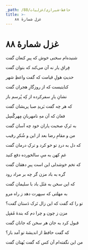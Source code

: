 ```yaml
---
_path: /حافظ-شیرازی/غزلیات/88
title: >-
    غزل شمارهٔ ۸۸
---
```

# غزل شمارهٔ ۸۸

<div class="b" id="bn1"><div class="m1"><p>شنیده‌ام سخنی خوش که پیرِ کنعان گفت</p></div>
<div class="m2"><p>فِراق یار نه آن می‌کند که بتوان گفت</p></div></div>
<div class="b" id="bn2"><div class="m1"><p>حدیثِ هولِ قیامت که گفت واعظِ شهر</p></div>
<div class="m2"><p>کنایتیست که از روزگارِ هجران گفت</p></div></div>
<div class="b" id="bn3"><div class="m1"><p>نشانِ یارِ سفرکرده از کِه پُرسم باز</p></div>
<div class="m2"><p>که هر چه گفت بَریدِ صبا پریشان گفت</p></div></div>
<div class="b" id="bn4"><div class="m1"><p>فغان که آن مهِ نامهربانِ مِهرگُسِل</p></div>
<div class="m2"><p>به تَرکِ صحبت یاران خود چه آسان گفت</p></div></div>
<div class="b" id="bn5"><div class="m1"><p>من و مقامِ رضا بعد از این و شُکرِ رقیب</p></div>
<div class="m2"><p>که دل به دردِ تو خو کرد و ترکِ درمان گفت</p></div></div>
<div class="b" id="bn6"><div class="m1"><p>غمِ کهن به میِ سالخورده دفع کنید</p></div>
<div class="m2"><p>که تخم خوشدلی این است پیرِ دهقان گفت</p></div></div>
<div class="b" id="bn7"><div class="m1"><p>گره به باد مزن گر چه بر مراد رود</p></div>
<div class="m2"><p>که این سخن به مَثَل باد با سلیمان گفت</p></div></div>
<div class="b" id="bn8"><div class="m1"><p>به مهلتی که سپهرت دهد ز راه مرو</p></div>
<div class="m2"><p>تو را که گفت که این زال تَرک دَستان گفت؟</p></div></div>
<div class="b" id="bn9"><div class="m1"><p>مزن ز چون و چرا دم که بندهٔ مُقبِل</p></div>
<div class="m2"><p>قبول کرد به جان هر سخن که جانان گفت</p></div></div>
<div class="b" id="bn10"><div class="m1"><p>که گفت حافظ از اندیشهٔ تو آمد باز؟</p></div>
<div class="m2"><p>من این نگفته‌ام آن کس که گفت بُهتان گفت</p></div></div>

